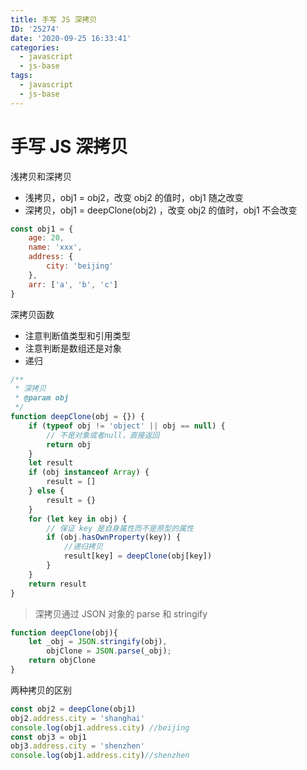 ```yaml
---
title: 手写 JS 深拷贝
ID: '25274'
date: '2020-09-25 16:33:41'
categories:
  - javascript
  - js-base
tags:
  - javascript
  - js-base
---
```


# 手写 JS 深拷贝

浅拷贝和深拷贝

- 浅拷贝，obj1 = obj2，改变 obj2 的值时，obj1 随之改变
- 深拷贝，obj1 = deepClone(obj2) ，改变 obj2 的值时，obj1 不会改变

``` js 
const obj1 = {
    age: 20,
    name: 'xxx',
    address: {
        city: 'beijing'
    },
    arr: ['a', 'b', 'c']
}
```

深拷贝函数

- 注意判断值类型和引用类型
- 注意判断是数组还是对象
- 递归

``` js 
/**
 * 深拷贝
 * @param obj
 */
function deepClone(obj = {}) {
    if (typeof obj != 'object' || obj == null) {
        // 不是对象或者null，直接返回
        return obj
    }
    let result
    if (obj instanceof Array) {
        result = []
    } else {
        result = {}
    }
    for (let key in obj) {
        // 保证 key 是自身属性而不是原型的属性
        if (obj.hasOwnProperty(key)) {
            //递归拷贝
            result[key] = deepClone(obj[key])
        }
    }
    return result
}
```

> 深拷贝通过 JSON 对象的 parse 和 stringify

``` js 
function deepClone(obj){
    let _obj = JSON.stringify(obj),
        objClone = JSON.parse(_obj);
    return objClone
}
```

两种拷贝的区别

``` js 
const obj2 = deepClone(obj1)
obj2.address.city = 'shanghai'
console.log(obj1.address.city) //beijing
const obj3 = obj1
obj3.address.city = 'shenzhen'
console.log(obj1.address.city)//shenzhen
```
 
 
 
 
 
 
 
 
 
 
 
 
 
 
 
 
 
 
 
 
 
 
 
